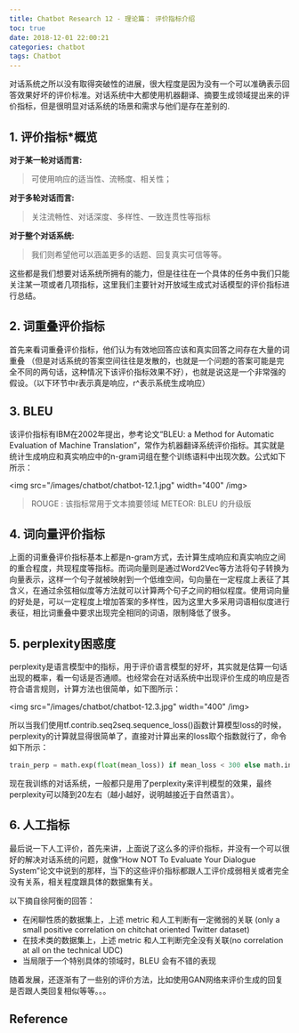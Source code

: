```yaml
---
title: Chatbot Research 12 - 理论篇： 评价指标介绍
toc: true
date: 2018-12-01 22:00:21
categories: chatbot
tags: Chatbot
---
```


对话系统之所以没有取得突破性的进展，很大程度是因为没有一个可以准确表示回答效果好坏的评价标准。对话系统中大都使用机器翻译、摘要生成领域提出来的评价指标，但是很明显对话系统的场景和需求与他们是存在差别的.

<!-- more -->

## 1. 评价指标*概览

**对于某一轮对话而言:**

> 可使用响应的适当性、流畅度、相关性；

**对于多轮对话而言:**

> 关注流畅性、对话深度、多样性、一致连贯性等指标

**对于整个对话系统:**

> 我们则希望他可以涵盖更多的话题、回复真实可信等等。

这些都是我们想要对话系统所拥有的能力，但是往往在一个具体的任务中我们只能关注某一项或者几项指标，这里我们主要针对开放域生成式对话模型的评价指标进行总结。

## 2. 词重叠评价指标

首先来看词重叠评价指标，他们认为有效地回答应该和真实回答之间存在大量的词重叠
（但是对话系统的答案空间往往是发散的，也就是一个问题的答案可能是完全不同的两句话，这种情况下该评价指标效果不好），也就是说这是一个非常强的假设。（以下环节中r表示真是响应，r^表示系统生成响应）

## 3. BLEU

该评价指标有IBM在2002年提出，参考论文“BLEU: a Method for Automatic Evaluation of Machine Translation”，常作为机器翻译系统评价指标。其实就是统计生成响应和真实响应中的n-gram词组在整个训练语料中出现次数。公式如下所示：

<img src="/images/chatbot/chatbot-12.1.jpg" width="400" /img>

> ROUGE : 该指标常用于文本摘要领域
> METEOR: BLEU 的升级版

## 4. 词向量评价指标

上面的词重叠评价指标基本上都是n-gram方式，去计算生成响应和真实响应之间的重合程度，共现程度等指标。而词向量则是通过Word2Vec等方法将句子转换为向量表示，这样一个句子就被映射到一个低维空间，句向量在一定程度上表征了其含义，在通过余弦相似度等方法就可以计算两个句子之间的相似程度。使用词向量的好处是，可以一定程度上增加答案的多样性，因为这里大多采用词语相似度进行表征，相比词重叠中要求出现完全相同的词语，限制降低了很多。

## 5. perplexity困惑度

perplexity是语言模型中的指标，用于评价语言模型的好坏，其实就是估算一句话出现的概率，看一句话是否通顺。也经常会在对话系统中出现评价生成的响应是否符合语言规则，计算方法也很简单，如下图所示：

<img src="/images/chatbot/chatbot-12.3.jpg" width="400" /img>

所以当我们使用tf.contrib.seq2seq.sequence_loss()函数计算模型loss的时候，perplexity的计算就显得很简单了，直接对计算出来的loss取个指数就行了，命令如下所示：

```py
train_perp = math.exp(float(mean_loss)) if mean_loss < 300 else math.inf
```

现在我训练的对话系统，一般都只是用了perplexity来评判模型的效果，最终perplexity可以降到20左右（越小越好，说明越接近于自然语言）。

## 6. 人工指标

最后说一下人工评价，首先来讲，上面说了这么多的评价指标，并没有一个可以很好的解决对话系统的问题，就像“How NOT To Evaluate Your Dialogue System”论文中说到的那样，当下的这些评价指标都跟人工评价成弱相关或者完全没有关系，相关程度跟具体的数据集有关。

以下摘自徐阿衡的回答：

- 在闲聊性质的数据集上，上述 metric 和人工判断有一定微弱的关联 (only a small positive correlation on chitchat oriented Twitter dataset)
- 在技术类的数据集上，上述 metric 和人工判断完全没有关联(no correlation at all on the technical UDC)
- 当局限于一个特别具体的领域时，BLEU 会有不错的表现

随着发展，还逐渐有了一些别的评价方法，比如使用GAN网络来评价生成的回复是否跟人类回复相似等等。。。

## Reference

